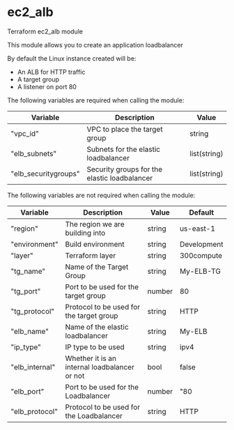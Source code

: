 # ec2_alb
Terraform ec2_alb module

This module allows you to create an application loadbalancer

By default the Linux instance created will be:
- An ALB for HTTP traffic
- A target group
- A listener on port 80


The following variables are required when calling the module:

Variable | Description | Value
-------- | ----------- | -----
"vpc_id" | VPC to place the target group | string
"elb_subnets" | Subnets for the elastic loadbalancer | list(string)
"elb_securitygroups" | Security groups for the elastic loadbalancer | list(string)


The following variables are not required when calling the module:

Variable | Description | Value | Default
-------- | ----------- | ----- | -------
"region" | The region we are building into | string | us-east-1
"environment" | Build environment | string | Development
"layer" | Terraform layer | string | 300compute
"tg_name" | Name of the Target Group | string | My-ELB-TG
"tg_port" | Port to be used for the target group | number | 80
"tg_protocol" | Protocol to be used for the target group | string | HTTP
"elb_name" | Name of the elastic loadbalancer | string | My-ELB
"ip_type" | IP type to be used | string | ipv4
"elb_internal" | Whether it is an internal loadbalancer or not | bool | false
"elb_port" | Port to be used for the Loadbalancer | number | "80
"elb_protocol" | Protocol to be used for the Loadbalancer | string | HTTP